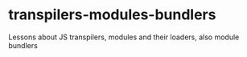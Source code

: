 # transpilers-modules-bundlers

Lessons about JS transpilers, modules and their loaders, also module bundlers
